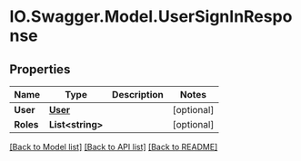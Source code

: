 # IO.Swagger.Model.UserSignInResponse
## Properties

Name | Type | Description | Notes
------------ | ------------- | ------------- | -------------
**User** | [**User**](User.md) |  | [optional] 
**Roles** | **List&lt;string&gt;** |  | [optional] 

[[Back to Model list]](../README.md#documentation-for-models) [[Back to API list]](../README.md#documentation-for-api-endpoints) [[Back to README]](../README.md)

